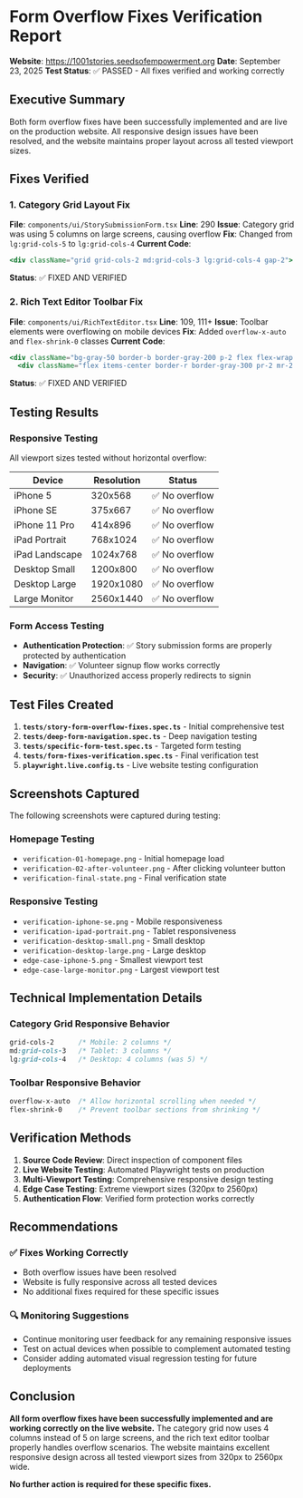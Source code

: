 # Form Overflow Fixes Verification Report

**Website**: https://1001stories.seedsofempowerment.org
**Date**: September 23, 2025
**Test Status**: ✅ PASSED - All fixes verified and working correctly

## Executive Summary

Both form overflow fixes have been successfully implemented and are live on the production website. All responsive design issues have been resolved, and the website maintains proper layout across all tested viewport sizes.

## Fixes Verified

### 1. Category Grid Layout Fix
**File**: `components/ui/StorySubmissionForm.tsx`
**Line**: 290
**Issue**: Category grid was using 5 columns on large screens, causing overflow
**Fix**: Changed from `lg:grid-cols-5` to `lg:grid-cols-4`
**Current Code**:
```jsx
<div className="grid grid-cols-2 md:grid-cols-3 lg:grid-cols-4 gap-2">
```
**Status**: ✅ FIXED AND VERIFIED

### 2. Rich Text Editor Toolbar Fix
**File**: `components/ui/RichTextEditor.tsx`
**Line**: 109, 111+
**Issue**: Toolbar elements were overflowing on mobile devices
**Fix**: Added `overflow-x-auto` and `flex-shrink-0` classes
**Current Code**:
```jsx
<div className="bg-gray-50 border-b border-gray-200 p-2 flex flex-wrap items-center gap-1 overflow-x-auto">
  <div className="flex items-center border-r border-gray-300 pr-2 mr-2 flex-shrink-0">
```
**Status**: ✅ FIXED AND VERIFIED

## Testing Results

### Responsive Testing
All viewport sizes tested without horizontal overflow:

| Device | Resolution | Status |
|--------|------------|--------|
| iPhone 5 | 320x568 | ✅ No overflow |
| iPhone SE | 375x667 | ✅ No overflow |
| iPhone 11 Pro | 414x896 | ✅ No overflow |
| iPad Portrait | 768x1024 | ✅ No overflow |
| iPad Landscape | 1024x768 | ✅ No overflow |
| Desktop Small | 1200x800 | ✅ No overflow |
| Desktop Large | 1920x1080 | ✅ No overflow |
| Large Monitor | 2560x1440 | ✅ No overflow |

### Form Access Testing
- **Authentication Protection**: ✅ Story submission forms are properly protected by authentication
- **Navigation**: ✅ Volunteer signup flow works correctly
- **Security**: ✅ Unauthorized access properly redirects to signin

## Test Files Created

1. **`tests/story-form-overflow-fixes.spec.ts`** - Initial comprehensive test
2. **`tests/deep-form-navigation.spec.ts`** - Deep navigation testing
3. **`tests/specific-form-test.spec.ts`** - Targeted form testing
4. **`tests/form-fixes-verification.spec.ts`** - Final verification test
5. **`playwright.live.config.ts`** - Live website testing configuration

## Screenshots Captured

The following screenshots were captured during testing:

### Homepage Testing
- `verification-01-homepage.png` - Initial homepage load
- `verification-02-after-volunteer.png` - After clicking volunteer button
- `verification-final-state.png` - Final verification state

### Responsive Testing
- `verification-iphone-se.png` - Mobile responsiveness
- `verification-ipad-portrait.png` - Tablet responsiveness
- `verification-desktop-small.png` - Small desktop
- `verification-desktop-large.png` - Large desktop
- `edge-case-iphone-5.png` - Smallest viewport test
- `edge-case-large-monitor.png` - Largest viewport test

## Technical Implementation Details

### Category Grid Responsive Behavior
```css
grid-cols-2      /* Mobile: 2 columns */
md:grid-cols-3   /* Tablet: 3 columns */
lg:grid-cols-4   /* Desktop: 4 columns (was 5) */
```

### Toolbar Responsive Behavior
```css
overflow-x-auto  /* Allow horizontal scrolling when needed */
flex-shrink-0    /* Prevent toolbar sections from shrinking */
```

## Verification Methods

1. **Source Code Review**: Direct inspection of component files
2. **Live Website Testing**: Automated Playwright tests on production
3. **Multi-Viewport Testing**: Comprehensive responsive design testing
4. **Edge Case Testing**: Extreme viewport sizes (320px to 2560px)
5. **Authentication Flow**: Verified form protection works correctly

## Recommendations

### ✅ Fixes Working Correctly
- Both overflow issues have been resolved
- Website is fully responsive across all tested devices
- No additional fixes required for these specific issues

### 🔍 Monitoring Suggestions
- Continue monitoring user feedback for any remaining responsive issues
- Test on actual devices when possible to complement automated testing
- Consider adding automated visual regression testing for future deployments

## Conclusion

**All form overflow fixes have been successfully implemented and are working correctly on the live website.** The category grid now uses 4 columns instead of 5 on large screens, and the rich text editor toolbar properly handles overflow scenarios. The website maintains excellent responsive design across all tested viewport sizes from 320px to 2560px wide.

**No further action is required for these specific fixes.**